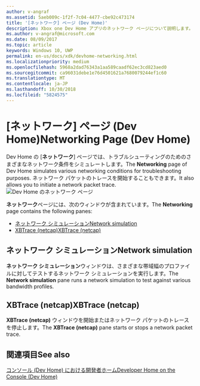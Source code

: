 ```yaml
---
author: v-angraf
ms.assetid: 5aeb009c-1f2f-7c04-4477-cbe92c473174
title: '[ネットワーク] ページ (Dev Home)'
description: Xbox one Dev Home アプリのネットワーク ページについて説明します。
ms.author: v-angraf@microsoft.com
ms.date: 08/09/2017
ms.topic: article
keywords: Windows 10, UWP
permalink: en-us/docs/xdk/devhome-networking.html
ms.localizationpriority: medium
ms.openlocfilehash: 5968a2dad76343a1aa589caadf62ec3cd823aed0
ms.sourcegitcommit: ca96031debe1e76d4501621a7680079244ef1c60
ms.translationtype: MT
ms.contentlocale: ja-JP
ms.lasthandoff: 10/30/2018
ms.locfileid: "5824575"
---
```

# <a name="networking-page-dev-home"></a><span data-ttu-id="c4bf3-104">[ネットワーク] ページ (Dev Home)</span><span class="sxs-lookup"><span data-stu-id="c4bf3-104">Networking Page (Dev Home)</span></span>
   
  
<span data-ttu-id="c4bf3-105">Dev Home の [**ネットワーク**] ページでは、トラブルシューティングのためのさまざまなネットワーク条件をシミュレートします。</span><span class="sxs-lookup"><span data-stu-id="c4bf3-105">The **Networking** page of Dev Home simulates various networking conditions for troubleshooting purposes.</span></span> <span data-ttu-id="c4bf3-106">ネットワーク パケットのトレースを開始することもできます。</span><span class="sxs-lookup"><span data-stu-id="c4bf3-106">It also allows you to initiate a network packet trace.</span></span>   
 ![Dev Home のネットワーク ページ](images/devhome_networking.png)   
  
<span data-ttu-id="c4bf3-108">**ネットワーク**ページには、次のウィンドウが含まれています。</span><span class="sxs-lookup"><span data-stu-id="c4bf3-108">The **Networking** page contains the following panes:</span></span>   
 
   *  [<span data-ttu-id="c4bf3-109">ネットワーク シミュレーション</span><span class="sxs-lookup"><span data-stu-id="c4bf3-109">Network simulation</span></span>](#ID4EEB)  
   *  [<span data-ttu-id="c4bf3-110">XBTrace (netcap)</span><span class="sxs-lookup"><span data-stu-id="c4bf3-110">XBTrace (netcap)</span></span>](#ID4EOB)  

 
<a id="ID4EEB"></a>

   

## <a name="network-simulation"></a><span data-ttu-id="c4bf3-111">ネットワーク シミュレーション</span><span class="sxs-lookup"><span data-stu-id="c4bf3-111">Network simulation</span></span>  
   
  
<span data-ttu-id="c4bf3-112">**ネットワーク シミュレーション**ウィンドウは、さまざまな帯域幅のプロファイルに対してテストするネットワーク シミュレーションを実行します。</span><span class="sxs-lookup"><span data-stu-id="c4bf3-112">The **Network simulation** pane runs a network simulation to test against various bandwidth profiles.</span></span>   
  
<a id="ID4EOB"></a>

   

## <a name="xbtrace-netcap"></a><span data-ttu-id="c4bf3-113">XBTrace (netcap)</span><span class="sxs-lookup"><span data-stu-id="c4bf3-113">XBTrace (netcap)</span></span>  
   
  
<span data-ttu-id="c4bf3-114">**XBTrace (netcap)** ウィンドウを開始またはネットワーク パケットのトレースを停止します。</span><span class="sxs-lookup"><span data-stu-id="c4bf3-114">The **XBTrace (netcap)** pane starts or stops a network packet trace.</span></span>   
  
<a id="ID4E2B"></a>

   

## <a name="see-also"></a><span data-ttu-id="c4bf3-115">関連項目</span><span class="sxs-lookup"><span data-stu-id="c4bf3-115">See also</span></span>  
 [<span data-ttu-id="c4bf3-116">コンソール (Dev Home) における開発者ホーム</span><span class="sxs-lookup"><span data-stu-id="c4bf3-116">Developer Home on the Console (Dev Home)</span></span>](dev-home.md)

  